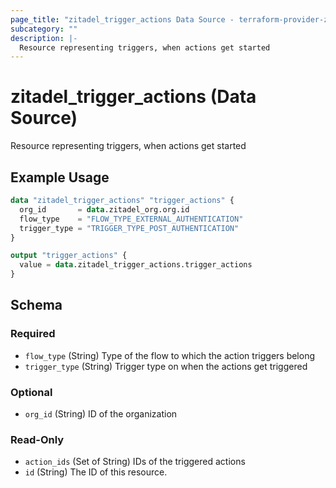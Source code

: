 ```yaml
---
page_title: "zitadel_trigger_actions Data Source - terraform-provider-zitadel"
subcategory: ""
description: |-
  Resource representing triggers, when actions get started
---
```


# zitadel_trigger_actions (Data Source)

Resource representing triggers, when actions get started

## Example Usage

```terraform
data "zitadel_trigger_actions" "trigger_actions" {
  org_id       = data.zitadel_org.org.id
  flow_type    = "FLOW_TYPE_EXTERNAL_AUTHENTICATION"
  trigger_type = "TRIGGER_TYPE_POST_AUTHENTICATION"
}

output "trigger_actions" {
  value = data.zitadel_trigger_actions.trigger_actions
}
```

<!-- schema generated by tfplugindocs -->
## Schema

### Required

- `flow_type` (String) Type of the flow to which the action triggers belong
- `trigger_type` (String) Trigger type on when the actions get triggered

### Optional

- `org_id` (String) ID of the organization

### Read-Only

- `action_ids` (Set of String) IDs of the triggered actions
- `id` (String) The ID of this resource.